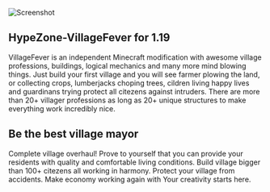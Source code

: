 ![Screenshot](screenshot.png)
## HypeZone-VillageFever for 1.19
VillageFever is an independent Minecraft modification with awesome village professions, buildings, logical mechanics and many more mind blowing things. 
Just build your first village and you will see farmer plowing the land, or collecting crops, lumberjacks choping trees, cildren living happy lives and guardinans trying
protect all citezens against intruders. There are more than 20+ villager professions as long as 20+ unique structures to make everything work incredibly nice.

## Be the best village mayor
Complete village overhaul! Prove to yourself that you can provide your residents with quality and comfortable living conditions.
Build village bigger than 100+ citezens all working in harmony.
Protect your village from accidents. Make economy working again with 
Your creativity starts here.
